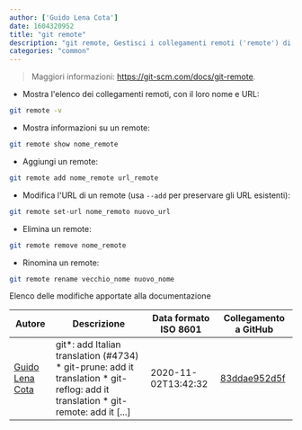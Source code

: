 ```yaml
---
author: ['Guido Lena Cota']
date: 1604320952
title: "git remote"
description: "git remote, Gestisci i collegamenti remoti ('remote') di un repository locale."
categories: "common"
---
```

> Maggiori informazioni: <https://git-scm.com/docs/git-remote>.

- Mostra l'elenco dei collegamenti remoti, con il loro nome e URL:

```bash
git remote -v
```

- Mostra informazioni su un remote:

```bash
git remote show nome_remote
```

- Aggiungi un remote:

```bash
git remote add nome_remote url_remote
```

- Modifica l'URL di un remote (usa `--add` per preservare gli URL esistenti):

```bash
git remote set-url nome_remoto nuovo_url
```

- Elimina un remote:

```bash
git remote remove nome_remote
```

- Rinomina un remote:

```bash
git remote rename vecchio_nome nuovo_nome
```
Elenco delle modifiche apportate alla documentazione


Autore | Descrizione | Data formato ISO 8601 | Collegamento a GitHub
------|-----|-----|-----
[Guido Lena Cota](mailto:guido.lenacota@gmail.com) | git*: add Italian translation (#4734) * git-prune: add it translation * git-reflog: add it translation * git-remote: add it [...] | 2020-11-02T13:42:32 | [83ddae952d5f](https://github.com/tldr-pages/tldr/commit/83ddae952d5f3e99161567eb39dece72465f77fa)

